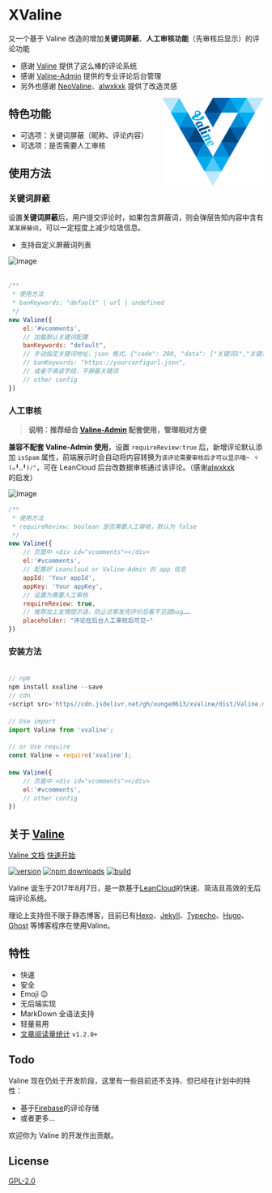 # XValine

又一个基于 Valine 改造的增加**关键词屏蔽**、**人工审核功能**（先审核后显示）的评论功能

- 感谢 [Valine](https://github.com/xCss/Valine) 提供了这么棒的评论系统
- 感谢 [Valine-Admin](https://github.com/DesertsP/Valine-Admin) 提供的专业评论后台管理
- 另外也感谢 [NeoValine](https://www.ohmysites.com/archives/15/)、[alwxkxk](https://github.com/xCss/Valine/issues/276#issuecomment-640048814) 提供了改造灵感

<img src='./src/assets/valine.png' width='200' align="right" />

## 特色功能

- 可选项：关键词屏蔽（昵称、评论内容）
- 可选项：是否需要人工审核

## 使用方法

### 关键词屏蔽

设置**关键词屏蔽**后，用户提交评论时，如果包含屏蔽词，则会弹层告知内容中含有`某某屏蔽词`，可以一定程度上减少垃圾信息。

- 支持自定义屏蔽词列表

![image](https://user-images.githubusercontent.com/1448574/86373202-baf5e100-bcb5-11ea-992e-36876b618a1d.png)

``` javascript

/**
 * 使用方法
 * banKeywords: "default" | url | undefined
 */
new Valine({
    el:'#vcomments',
    // 加载默认关键词配置
    banKeywords: "default",
    // 手动指定关键词地址，json 格式，{"code": 200, "data": ["关键词1","关键词2"]}
    // banKeywords: "https://yourconfigurl.json",
    // 或者不填该字段，不屏蔽关键词
    // other config
})


```

### 人工审核

> **说明：推荐结合 [Valine-Admin](https://github.com/DesertsP/Valine-Admin) 配套使用，管理相对方便**

**兼容不配套 Valine-Admin 使用**，设置 `requireReview:true` 后，新增评论默认添加 `isSpam` 属性，前端展示时会自动将内容转换为`该评论需要审核后才可以显示哦~ ヾ(๑╹◡╹)ﾉ"`，可在 LeanCloud 后台改数据审核通过该评论。（感谢[alwxkxk](https://github.com/xCss/Valine/issues/276#issuecomment-640048814) 的启发）

![image](https://user-images.githubusercontent.com/1448574/86372944-6eaaa100-bcb5-11ea-959e-4eace054a868.png)

``` javascript
/**
 * 使用方法
 * requireReview: boolean 是否需要人工审核，默认为 false
 */
new Valine({
    // 页面中 <div id="vcomments"></div>
    el:'#vcomments', 
    // 配置好 Leancloud or Valine-Admin 的 app 信息
    appId: 'Your appId',
    appKey: 'Your appKey',
    // 设置为需要人工审核
    requireReview: true,
    // 推荐加上友情提示语，防止访客发完评价后看不见提bug……
    placeholder: "评论在后台人工审核后可见~"
})
```

### 安装方法

``` javascript

// npm
npm install xvaline --save
// cdn
<script src='https//cdn.jsdelivr.net/gh/xunge0613/xvaline/dist/Valine.min.js'></script>

// Use import
import Valine from 'xvaline';

// or Use require
const Valine = require('xvaline');

new Valine({
    // 页面中 <div id="vcomments"></div>
    el:'#vcomments',
    // other config
})

```

## 关于 [Valine](https://github.com/xCss/Valine/)

[Valine 文档](https://valine.js.org)
[快速开始](https://valine.js.org/quickstart.html)

[![version](https://img.shields.io/github/release/xCss/Valine.svg?style=flat-square)](https://github.com/xCss/Valine/releases)
[![npm downloads](https://img.shields.io/npm/dm/valine.svg?style=flat-square)](https://www.npmjs.com/package/valine)
[![build](https://img.shields.io/circleci/project/github/xCss/Valine/master.svg?style=flat-square)](https://circleci.com/gh/xCss/Valine)

Valine 诞生于2017年8月7日，是一款基于[LeanCloud](https://leancloud.cn)的快速、简洁且高效的无后端评论系统。  

理论上支持但不限于静态博客，目前已有[Hexo](/hexo.html)、[Jekyll](/jekyll.html)、[Typecho](http://typecho.org/)、[Hugo](https://gohugo.io/)、[Ghost](https://ghost.org) 等博客程序在使用Valine。

## 特性

- 快速
- 安全
- Emoji 😉
- 无后端实现
- MarkDown 全语法支持
- 轻量易用
- [文章阅读量统计](/visitor.html) `v1.2.0+`

## Todo

Valine 现在仍处于开发阶段，这里有一些目前还不支持、但已经在计划中的特性：
- 基于[Firebase](https://firebase.google.com/)的评论存储
- 或者更多...

欢迎你为 Valine 的开发作出贡献。


## License
[GPL-2.0](https://github.com/xCss/Valine/blob/master/LICENSE)
